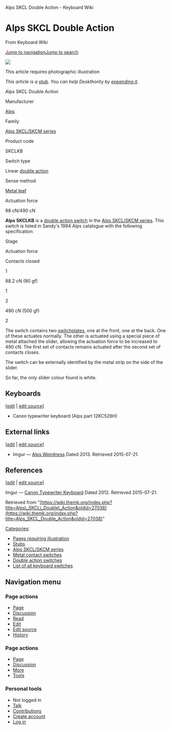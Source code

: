 Alps SKCL Double Action - Keyboard Wiki

Alps SKCL Double Action
=======================

From Keyboard Wiki 

[Jump to navigation](https://wiki.themk.org/index.php/Alps_SKCL_Double_Action#column-one)[Jump to search](https://wiki.themk.org/index.php/Alps_SKCL_Double_Action#searchInput)

![](https://wiki.themk.org/images/1/1a/Template_icon--Illustration.png)

This article requires photographic illustration

*This article is a [stub](https://wiki.themk.org/index.php/Deskthority:stub "Deskthority:stub"). You can help Deskthority by [expanding it](https://wiki.themk.org/index.php?title=Alps_SKCL_Double_Action&action=edit).*

Alps SKCL Double Action

Manufacturer

[Alps](https://wiki.themk.org/index.php/Alps "Alps")

Family

[Alps SKCL/SKCM series](https://wiki.themk.org/index.php/Alps_SKCL/SKCM_series "Alps SKCL/SKCM series")

Product code

SKCLKB

Switch type

Linear [double action](https://wiki.themk.org/index.php/Double_action_switch "Double action switch")

Sense method

[Metal leaf](https://wiki.themk.org/index.php/Contact_mechanism#Metal_leaf "Contact mechanism")

Actuation force

88 cN/490 cN

**Alps SKCLKB** is a [double action switch](https://wiki.themk.org/index.php/Double_action_switch "Double action switch") in the [Alps SKCL/SKCM series](https://wiki.themk.org/index.php/Alps_SKCL/SKCM_series "Alps SKCL/SKCM series"). This switch is listed in Sandy's 1994 Alps catalogue with the following specification:

Stage

Actuation force

Contacts closed

1

88.2 cN (90 gf)

1

2

490 cN (500 gf)

2

The switch contains two [switchplates](https://wiki.themk.org/index.php/Switchplate "Switchplate"), one at the front, one at the back. One of these actuates normally. The other is actuated using a special piece of metal attached the slider, allowing the actuation force to be increased to 490 cN. The first set of contacts remains actuated after the second set of contacts closes.

The switch can be externally identified by the metal strip on the side of the slider.<ref name="12KC528H" />

So far, the only slider colour found is white.

Keyboards
---------

\[[edit](https://wiki.themk.org/index.php?title=Alps_SKCL_Double_Action&veaction=edit&section=1 "Edit section: Keyboards") | [edit source](https://wiki.themk.org/index.php?title=Alps_SKCL_Double_Action&action=edit&section=1 "Edit section's source code: Keyboards")\]

*   Canon typewriter keyboard (Alps part 12KC528H)<ref name="12KC528H" />

External links
--------------

\[[edit](https://wiki.themk.org/index.php?title=Alps_SKCL_Double_Action&veaction=edit&section=2 "Edit section: External links") | [edit source](https://wiki.themk.org/index.php?title=Alps_SKCL_Double_Action&action=edit&section=2 "Edit section's source code: External links")\]

*   Imgur — [Alps Weirdness](http://imgur.com/a/ldnlP) Dated 2013. Retrieved 2015-07-21.

References
----------

\[[edit](https://wiki.themk.org/index.php?title=Alps_SKCL_Double_Action&veaction=edit&section=3 "Edit section: References") | [edit source](https://wiki.themk.org/index.php?title=Alps_SKCL_Double_Action&action=edit&section=3 "Edit section's source code: References")\]

<references> <ref name="12KC528H">Imgur — [Canon Typewriter Keyboard](http://imgur.com/a/peni7#eJh1z) Dated 2012. Retrieved 2015-07-21.</ref> </references>

Retrieved from "[https://wiki.themk.org/index.php?title=Alps\_SKCL\_Double\_Action&oldid=27038](https://wiki.themk.org/index.php?title=Alps_SKCL_Double_Action&oldid=27038)"

[Categories](https://wiki.themk.org/index.php/Special:Categories "Special:Categories"):

*   [Pages requiring illustration](https://wiki.themk.org/index.php/Category:Pages_requiring_illustration "Category:Pages requiring illustration")
*   [Stubs](https://wiki.themk.org/index.php/Category:Stubs "Category:Stubs")
*   [Alps SKCL/SKCM series](https://wiki.themk.org/index.php/Category:Alps_SKCL/SKCM_series "Category:Alps SKCL/SKCM series")
*   [Metal contact switches](https://wiki.themk.org/index.php/Category:Metal_contact_switches "Category:Metal contact switches")
*   [Double action switches](https://wiki.themk.org/index.php/Category:Double_action_switches "Category:Double action switches")
*   [List of all keyboard switches](https://wiki.themk.org/index.php/Category:List_of_all_keyboard_switches "Category:List of all keyboard switches")

Navigation menu
---------------

### Page actions

*   [Page](https://wiki.themk.org/index.php/Alps_SKCL_Double_Action "View the content page [c]")
*   [Discussion](https://wiki.themk.org/index.php?title=Talk:Alps_SKCL_Double_Action&action=edit&redlink=1 "Discussion about the content page (page does not exist) [t]")
*   [Read](https://wiki.themk.org/index.php/Alps_SKCL_Double_Action)
*   [Edit](https://wiki.themk.org/index.php?title=Alps_SKCL_Double_Action&veaction=edit "Edit this page [v]")
*   [Edit source](https://wiki.themk.org/index.php?title=Alps_SKCL_Double_Action&action=edit "Edit the source code of this page [e]")
*   [History](https://wiki.themk.org/index.php?title=Alps_SKCL_Double_Action&action=history "Past revisions of this page [h]")

### Page actions

*   [Page](https://wiki.themk.org/index.php/Alps_SKCL_Double_Action "Page")
*   [Discussion](https://wiki.themk.org/index.php?title=Talk:Alps_SKCL_Double_Action&action=edit&redlink=1 " (page does not exist)")
*   [More](https://wiki.themk.org/index.php/Alps_SKCL_Double_Action#p-cactions)
*   [Tools](https://wiki.themk.org/index.php/Alps_SKCL_Double_Action#p-tb "Tools")

### Personal tools

*   Not logged in
*   [Talk](https://wiki.themk.org/index.php/Special:MyTalk "Discussion about edits from this IP address [n]")
*   [Contributions](https://wiki.themk.org/index.php/Special:MyContributions "A list of edits made from this IP address [y]")
*   [Create account](https://wiki.themk.org/index.php?title=Special:CreateAccount&returnto=Alps+SKCL+Double+Action "You are encouraged to create an account and log in; however, it is not mandatory")
*   [Log in](https://wiki.themk.org/index.php?title=Special:UserLogin&returnto=Alps+SKCL+Double+Action "You are encouraged to log in; however, it is not mandatory [o]")

[](https://wiki.themk.org/index.php/Main_Page) [](https://wiki.themk.org/index.php/Alps_SKCL_Double_Action#sidebar "Jump to navigation")[](https://wiki.themk.org/index.php/Alps_SKCL_Double_Action#p-personal "user tools")[](https://wiki.themk.org/index.php/Alps_SKCL_Double_Action#globalWrapper "back to top")